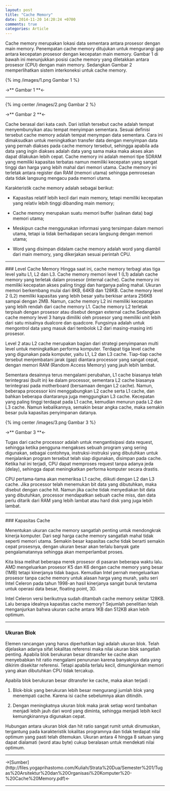 ```yaml
---
layout: post
title: "Cache Memory"
date: 2014-11-20 14:20:24 +0700
comments: true
categories: Article
---
```


Cache memory merupakan lokasi data sementara antara prosesor dengan main memory. Penempatan cache memory ditujukan untuk mengurangi gap antara kecepatan prosesor dengan kecepatan main memory. Gambar 1 di bawah ini menunjukkan posisi cache memory yang diletakkan antara prosesor (CPU) dengan main memory. Sedangkan Gambar 2 memperlihatkan sistem interkoneksi untuk cache memory.

<!-- more -->

{% img /images/1.png Gambar 1 %}

->** Gambar 1 **<-

<hr />
{% img center /images/2.png Gambar 2 %}

->** Gambar 2 **<-

Cache berasal dari kata cash. Dari istilah tersebut cache adalah tempat menyembunyikan atau tempat menyimpan sementara. Sesuai definisi tersebut cache memory adalah tempat menympan data sementara. Cara ini dimaksudkan untuk meningkatkan transfer data dengan menyimpan data yang pernah diakses pada cache memory tersebut, sehingga apabila ada data yang ingin diakses adalah data yang sama maka maka akses akan dapat dilakukan lebih cepat. Cache memory ini adalah memori tipe SDRAM yang memiliki kapasitas terbatas namun memiliki kecepatan yang sangat tinggi dan harga yang lebih mahal dari memori utama. Cache memory ini terletak antara register dan RAM (memori utama) sehingga pemrosesan data tidak langsung mengacu pada memori utama.

Karakteristik cache memory adalah sebagai berikut:

* Kapasitas relatif lebih kecil dari main memory, tetapi memiliki kecepatan
yang relativ lebih tinggi dibanding main memory;

* Cache memory merupakan suatu memori buffer (salinan data) bagi
memori utama;

* Meskipun cache menggunakan informasi yang tersimpan dalam memori
utama, tetapi ia tidak berhadapan secara langsung dengan memori utama;

* Word yang disimpan didalam cache memory adalah word yang diambil dari
main memory, yang dikerjakan sesuai perintah CPU.
<hr />
### Level Cache Memory
Hingga saat ini, cache memory terbagi atas tiga level yaitu L1, L2 dan L3. Cache memory memori level 1 (L1) adalah cache memory yang terletak dalam prosesor (internal cache). Cache memory ini memiliki kecepatan akses paling tinggi dan harganya paling mahal. Ukuran memori berkembang mulai dari 8KB, 64KB dan 128KB. Cache memory level 2 (L2) memiliki kapasitas yang lebih besar yaitu berkisar antara 256KB sampai dengan 2MB. Namun, cache memory L2 ini memiliki kecepatan yang lebih rendah dari cache memory L1. Cache memory L2 terletak terpisah dengan prosesor atau disebut dengan external cache.Sedangkan cache memory level 3 hanya dimiliki oleh prosesor yang memiliki unit lebih dari satu misalnya dualcore dan quadcore. Fungsinya adalah untuk mengontrol data yang masuk dari tembolok L2 dari masing-masing inti prosesor.

Level 2 atau L2 cache merupakan bagian dari strategi penyimpanan multi level untuk meningkatkan performa komputer. Terdapat tiga level cache yang digunakan pada komputer, yaitu L1, L2 dan L3 cache. Tiap-tiap cache tersebut menjembatani jarak (gap) diantara processor yang sangat cepat, dengan memori RAM (Random Access Memory) yang jauh lebih lambat.

Sementara desainnya terus mengalami perubahan, L1 cache biasanya telah terintegrasi (built in) ke dalam processor, sementara L2 cache biasanya terintegrasi pada motherboard (bersamaan dengan L2 cache). Namun, beberapa processor kini menggabungkan L2 cache serta L1 cache, dan bahkan beberapa diantaranya juga menggungkan L3 cache. Kecepatan yang paling tinggi terdapat pada L1 cache, kemudian menurun pada L2 dan L3 cache. Namun kebalikannya, semakin besar angka cache, maka semakin besar pula kapasitas penyimpanan datanya.

{% img center /images/3.png Gambar 3 %}

->** Gambar 3 **<-

Tugas dari cache processor adalah untuk mengantisipasi data request, sehingga ketika pengguna mengakses sebuah program yang sering digunakan, sebagai contohnya, instruksi-instruksi yang dibutuhkan untuk menjalankan program tersebut telah siap digunakan, disimpan pada cache. Ketika hal ini terjadi, CPU dapat memproses request tanpa adanya jeda (delay), sehingga dapat meningkatkan performa komputer secara drastis.

CPU pertama-tama akan memeriksa L1 cache, diikuti dengan L2 dan L3 cache. Jika processor telah menemukan bit data yang dibutuhkan, maka disebut dengan cache hit. Namun jika cache tidak menyediakan bit data yang dibutuhkan, processor mendapatkan sebuah cache miss, dan data perlu ditarik dari RAM yang lebih lambat atau hard disk yang juga lebih lambat.
<hr />
### Kapasitas Cache

Menentukan ukuran cache memory sangatlah penting untuk mendongkrak kinerja komputer. Dari segi harga cache memory sangatlah mahal tidak seperti memori utama. Semakin besar kapasitas cache tidak berarti semakin cepat prosesnya, dengan ukuran besar akan terlalu banyak gate pengalamatannya sehingga akan
memperlambat proses.

Kita bisa melihat beberapa merek prosesor di pasaran beberapa waktu lalu. AMD mengeluarkan prosesor K5 dan K6 dengan cache memory yang besar (1MB) tetapi kinerjanya tidak bagus. Kemudian Intel pernah mengeluarkan prosesor tanpa cache memory untuk alasan harga yang murah, yaitu seri Intel Celeron pada tahun 1998-an hasil kinerjanya sangat buruk terutama untuk operasi data besar, floating point, 3D.

Intel Celeron versi berikutnya sudah ditambah cache memory sekitar 128KB.
Lalu berapa idealnya kapasitas cache memory? Sejumlah penelitian telah
menganjurkan bahwa ukuran cache antara 1KB dan 512KB akan lebih optimum.

<hr />

### Ukuran Blok
Elemen rancangan yang harus diperhatikan lagi adalah ukuran blok. Telah dijelaskan adanya sifat lokalitas referensi maka nilai ukuran blok sangatlah penting. Apabila blok berukuran besar ditransfer ke cache akan menyebabkan hit ratio mengalami penurunan karena banyaknya data yang dikirim disekitar referensi. Tetapi apabila terlalu kecil, dimungkinkan memori yang akan dibutuhkan CPU tidak tercakup.

Apabila blok berukuran besar ditransfer ke cache, maka akan terjadi :

1. Blok-blok yang berukuran lebih besar mengurangi jumlah blok yang menempati cache. Karena isi cache sebelumnya akan ditindih.

2. Dengan meningkatnya ukuran blok maka jarak setiap word tambahan menjadi lebih jauh dari word yang diminta, sehingga menjadi lebih kecil kemungkinannya digunakan cepat.

Hubungan antara ukuran blok dan hit ratio sangat rumit untuk dirumuskan,
tergantung pada karakteristik lokalitas programnya dan tidak terdapat nilai optimum
yang pasti telah ditemukan. Ukuran antara 4 hingga 8 satuan yang dapat dialamati
(word atau byte) cukup beralasan untuk mendekati nilai optimum.
<hr />
->[Sumber](http://files.yogaprihastomo.com/Kuliah/Strata%20Dua/Semester%201/Tugas%20Arsitektur%20dan%20Organisasi%20Komputer%20-%20Cache%20Memory.pdf)<-

<hr />